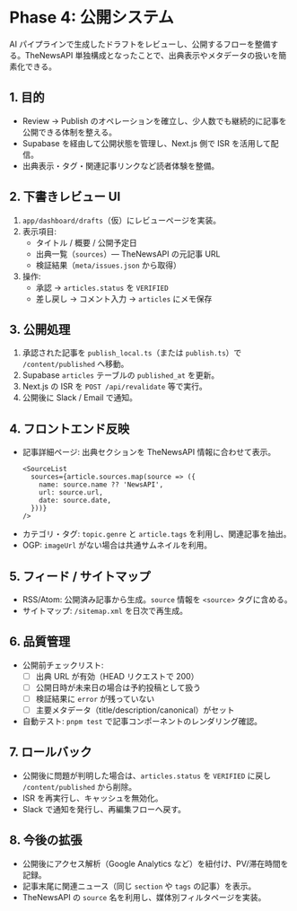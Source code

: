 # Phase 4: 公開システム

AI パイプラインで生成したドラフトをレビューし、公開するフローを整備する。TheNewsAPI 単独構成となったことで、出典表示やメタデータの扱いを簡素化できる。

## 1. 目的
- Review → Publish のオペレーションを確立し、少人数でも継続的に記事を公開できる体制を整える。
- Supabase を経由して公開状態を管理し、Next.js 側で ISR を活用して配信。
- 出典表示・タグ・関連記事リンクなど読者体験を整備。

## 2. 下書きレビュー UI
1. `app/dashboard/drafts`（仮）にレビューページを実装。
2. 表示項目:
   - タイトル / 概要 / 公開予定日
   - 出典一覧（`sources`）— TheNewsAPI の元記事 URL
   - 検証結果（`meta/issues.json` から取得）
3. 操作:
   - 承認 → `articles.status` を `VERIFIED`
   - 差し戻し → コメント入力 → `articles` にメモ保存

## 3. 公開処理
1. 承認された記事を `publish_local.ts`（または `publish.ts`）で `/content/published` へ移動。
2. Supabase `articles` テーブルの `published_at` を更新。
3. Next.js の ISR を `POST /api/revalidate` 等で実行。
4. 公開後に Slack / Email で通知。

## 4. フロントエンド反映
- 記事詳細ページ: 出典セクションを TheNewsAPI 情報に合わせて表示。
  ```tsx
  <SourceList
    sources={article.sources.map(source => ({
      name: source.name ?? 'NewsAPI',
      url: source.url,
      date: source.date,
    }))}
  />
  ```
- カテゴリ・タグ: `topic.genre` と `article.tags` を利用し、関連記事を抽出。
- OGP: `imageUrl` がない場合は共通サムネイルを利用。

## 5. フィード / サイトマップ
- RSS/Atom: 公開済み記事から生成。`source` 情報を `<source>` タグに含める。
- サイトマップ: `/sitemap.xml` を日次で再生成。

## 6. 品質管理
- 公開前チェックリスト:
  - [ ] 出典 URL が有効（HEAD リクエストで 200）
  - [ ] 公開日時が未来日の場合は予約投稿として扱う
  - [ ] 検証結果に `error` が残っていない
  - [ ] 主要メタデータ（title/description/canonical）がセット
- 自動テスト: `pnpm test` で記事コンポーネントのレンダリング確認。

## 7. ロールバック
- 公開後に問題が判明した場合は、`articles.status` を `VERIFIED` に戻し `/content/published` から削除。
- ISR を再実行し、キャッシュを無効化。
- Slack で通知を発行し、再編集フローへ戻す。

## 8. 今後の拡張
- 公開後にアクセス解析（Google Analytics など）を紐付け、PV/滞在時間を記録。
- 記事末尾に関連ニュース（同じ `section` や `tags` の記事）を表示。
- TheNewsAPI の `source` 名を利用し、媒体別フィルタページを実装。
